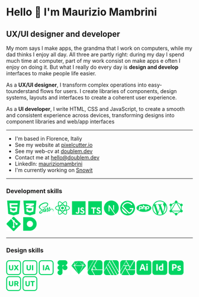 Hello 👋 I'm Maurizio Mambrini
============================
## UX/UI designer and developer

My mom says I make apps, the grandma that I work on computers, while my dad thinks I enjoy all day.
All three are partly right: during my day I spend much time at computer, part of my work consist on make apps e often I enjoy on doing it.
But what I really do every day is **design and develop** interfaces to make people life easier.

As a **UX/UI designer**, I transform complex operations into easy-tounderstand flows for users. I create libraries of components, design systems, layouts and interfaces to create a coherent user experience.

As a **UI developer**, I write HTML, CSS and JavaScript, to create a smooth and consistent experience across devices, transforming designs into component libraries and web/app interfaces

----------------------------

* I'm based in Florence, Italiy 
* See my website at [pixelcutter.io](https://www.pixelcutter.io/)
* See my web-cv at [doublem.dev](https://www.doublem.dev/)
* Contact me at [hello@doublem.dev](mailto:hello@doublem.dev)
* LinkedIn: [mauriziomambrini](https://www.linkedin.com/in/mauriziomambrini)
* I'm currently working on [Snowit](http://snowit.ski)

----------------------------

### Development skills
<a><img src="https://github.com/mauriziomambrini/mauriziomambrini/blob/main/icons/html.svg" width="40" height="40" alt="HTML" title="HTML"/></a>
<a><img src="https://github.com/mauriziomambrini/mauriziomambrini/blob/main/icons/css.svg" width="40" height="40" alt="CSS" title="CSS" /></a>
<a><img src="https://github.com/mauriziomambrini/mauriziomambrini/blob/main/icons/sass.svg" width="40" height="40" alt="SASS" title="SASS" /></a>
<a><img src="https://github.com/mauriziomambrini/mauriziomambrini/blob/main/icons/react.svg" width="40" height="40" alt="React JS / React native" title="React JS / React native" /></a>
<a><img src="https://github.com/mauriziomambrini/mauriziomambrini/blob/main/icons/javascript.svg" width="40" height="40" alt="Javascript" title="Javascript" /></a>
<a><img src="https://github.com/mauriziomambrini/mauriziomambrini/blob/main/icons/typescript.svg" width="40" height="40" alt="TypeScript" title="TypeScript" /></a>
<a><img src="https://github.com/mauriziomambrini/mauriziomambrini/blob/main/icons/nextjs.svg" width="40" height="40" alt="Next JS" title="Next JS" /></a>
<a><img src="https://github.com/mauriziomambrini/mauriziomambrini/blob/main/icons/gatsby.svg" width="40" height="40" alt="Gatsby" title="Gatsby" /></a>
<a><img src="https://github.com/mauriziomambrini/mauriziomambrini/blob/main/icons/php.svg" width="40" height="40" alt="PHP" title="PHP" /></a>
<a><img src="https://github.com/mauriziomambrini/mauriziomambrini/blob/main/icons/wordpress.svg" width="40" height="40" alt="WordPress" title="WordPress" /></a>
<a><img src="https://github.com/mauriziomambrini/mauriziomambrini/blob/main/icons/graphql.svg" width="40" height="40" alt="GraphQL" title="GraphQL" /></a>
<a><img src="https://github.com/mauriziomambrini/mauriziomambrini/blob/main/icons/git.svg" width="40" height="40" alt="Git" title="Git" /></a>
<a><img src="https://github.com/mauriziomambrini/mauriziomambrini/blob/main/icons/datocms.svg" width="40" height="40" alt="Dato CMS" title="Dato CMS" /></a>

----------------------------

### Design skills
<a><img src="https://github.com/mauriziomambrini/mauriziomambrini/blob/main/icons/uxdesign.svg" width="40" height="40" alt="UX design" title="UX design" /></a>
<a><img src="https://github.com/mauriziomambrini/mauriziomambrini/blob/main/icons/uidesisgn.svg" width="40" height="40" alt="UI design" title="UI design" /></a>
<a><img src="https://github.com/mauriziomambrini/mauriziomambrini/blob/main/icons/iadesign.svg" width="40" height="40" alt="IA design" title="IA design" /></a>
<a><img src="https://github.com/mauriziomambrini/mauriziomambrini/blob/main/icons/figma.svg" width="40" height="40" alt="Figma" title="Figma" /></a>
<a><img src="https://github.com/mauriziomambrini/mauriziomambrini/blob/main/icons/sketch.svg" width="40" height="40" alt="Sketch" title="Sketch" /></a>
<a><img src="https://github.com/mauriziomambrini/mauriziomambrini/blob/main/icons/designer.svg" width="40" height="40" alt="Affinity Designer" title="Affinty Designer" /></a>
<a><img src="https://github.com/mauriziomambrini/mauriziomambrini/blob/main/icons/publisher.svg" width="40" height="40" alt="Affinity Publisher" title="Affinty Publisher" /></a>
<a><img src="https://github.com/mauriziomambrini/mauriziomambrini/blob/main/icons/photo.svg" width="40" height="40" alt="Affinity Photo" title="Affinty Photo" /></a>
<a><img src="https://github.com/mauriziomambrini/mauriziomambrini/blob/main/icons/illustrator.svg" width="40" height="40" alt="Adobe Illustrator" title="Adobe Illustrator" /></a>
<a><img src="https://github.com/mauriziomambrini/mauriziomambrini/blob/main/icons/indesign.svg" width="40" height="40" alt="Adobe InDesign" title="Adobe InDesign" /></a>
<a><img src="https://github.com/mauriziomambrini/mauriziomambrini/blob/main/icons/photoshop.svg" width="40" height="40" alt="Adobe Photoshop" title="Adobe Photoshop" /></a>
<a><img src="https://github.com/mauriziomambrini/mauriziomambrini/blob/main/icons/userresearch.svg" width="40" height="40" alt="User research" title="User research" /></a>
<a><img src="https://github.com/mauriziomambrini/mauriziomambrini/blob/main/icons/usetest.svg" width="40" height="40" alt="User test" title="User test" /></a>


